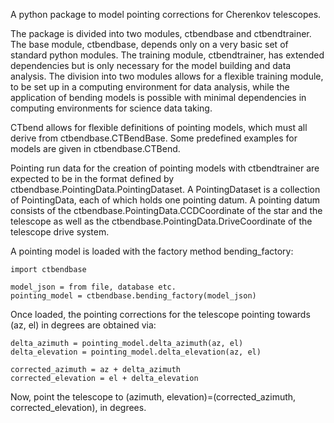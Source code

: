 A python package to model pointing corrections for Cherenkov telescopes.

The package is divided into two modules, ctbendbase and ctbendtrainer. 
The base module, ctbendbase, depends only on a very basic set of standard python modules. The training module, ctbendtrainer, has extended dependencies but 
is only necessary for the model building and data analysis. The division into two modules allows for a flexible training module, to be set up in a computing environment for data analysis,
while the application of bending models is possible with minimal dependencies in computing environments for science data taking.

CTbend allows for flexible definitions of pointing models, which must all derive from ctbendbase.CTBendBase. Some predefined examples for models are given in ctbendbase.CTBend.

Pointing run data for the creation of pointing models with ctbendtrainer are expected to be in the format defined by ctbendbase.PointingData.PointingDataset. 
A PointingDataset is a collection of PointingData, each of which holds one pointing datum. 
A pointing datum consists of the ctbendbase.PointingData.CCDCoordinate of the star and the telescope as well as the ctbendbase.PointingData.DriveCoordinate of the telescope drive system.

A pointing model is loaded with the factory method bending_factory:

```
import ctbendbase

model_json = from file, database etc.
pointing_model = ctbendbase.bending_factory(model_json)
```

Once loaded, the pointing corrections for the telescope pointing towards (az, el) in degrees are obtained via:

```
delta_azimuth = pointing_model.delta_azimuth(az, el)
delta_elevation = pointing_model.delta_elevation(az, el)

corrected_azimuth = az + delta_azimuth
corrected_elevation = el + delta_elevation
```

Now, point the telescope to (azimuth, elevation)=(corrected_azimuth, corrected_elevation), in degrees.

